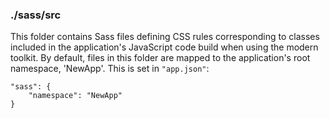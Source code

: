 ### ./sass/src

This folder contains Sass files defining CSS rules corresponding to classes
included in the application's JavaScript code build when using the modern toolkit.
By default, files in this folder are mapped to the application's root namespace, 'NewApp'.
This is set in `"app.json"`:

    "sass": {
        "namespace": "NewApp"
    }